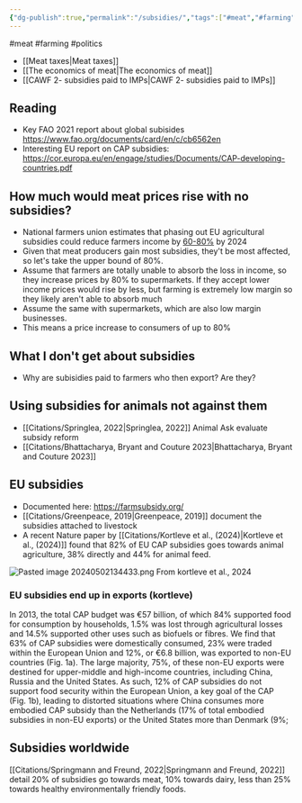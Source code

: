 ```yaml
---
{"dg-publish":true,"permalink":"/subsidies/","tags":["#meat","#farming","#politics"],"created":"2025-10-23T17:42:42.245+01:00","updated":"2025-10-23T18:06:08.626+01:00"}
---
```


#meat #farming #politics 

- [[Meat taxes\|Meat taxes]]
- [[The economics of meat\|The economics of meat]]
- [[CAWF 2- subsidies paid to IMPs\|CAWF 2- subsidies paid to IMPs]] 

## Reading
- Key FAO 2021 report about global subisides https://www.fao.org/documents/card/en/c/cb6562en
- Interesting EU report on CAP subsidies: https://cor.europa.eu/en/engage/studies/Documents/CAP-developing-countries.pdf

## How much would meat prices rise with no subsidies?
- National farmers union estimates that phasing out EU agricultural subsidies could reduce farmers income by [60-80%](https://www.foodnavigator.com/Article/2020/12/01/Agri-food-policy-reform-in-UK-and-EU-may-raise-prices-farmers-warn) by 2024 
- Given that meat producers gain most subsidies, they't be most affected, so let's take the upper bound of 80%.
- Assume that farmers are totally unable to absorb the loss in income, so they increase prices by 80% to supermarkets. If they accept lower income prices would rise by less, but farming is extremely low margin so they likely aren't able to absorb much
- Assume the same with supermarkets, which are also low margin businesses.
- This means a price increase to consumers of up to 80%
## What I don't get about subsidies
- Why are subisidies paid to farmers who then export? Are they?

## Using subsidies for animals not against them
- [[Citations/Springlea, 2022\|Springlea, 2022]] Animal Ask evaluate subsidy reform
- [[Citations/Bhattacharya, Bryant and Couture 2023\|Bhattacharya, Bryant and Couture 2023]]

## EU subsidies
- Documented here: https://farmsubsidy.org/
- [[Citations/Greenpeace, 2019\|Greenpeace, 2019]] document the subsidies attached to livestock
- A recent Nature paper by [[Citations/Kortleve et al., (2024)\|Kortleve et al., (2024)]] found that 82% of EU CAP subsidies goes towards animal agriculture, 38% directly and 44% for animal feed.

![Pasted image 20240502134433.png](/img/user/Pasted%20image%2020240502134433.png) 
From kortleve et al., 2024

### EU subsidies end up in exports (kortleve)
In 2013, the total CAP budget was €57 billion, of which 84% supported food for consumption by households, 1.5% was lost through agricultural losses and 14.5% supported other uses such as biofuels or fibres. We find that 63% of CAP subsidies were domestically consumed, 23% were traded within the European Union and 12%, or €6.8 billion, was exported to non-EU countries (Fig. 1a). The large majority, 75%, of these non-EU exports were destined for upper-middle and high-income
countries, including China, Russia and the United States. As such, 12% of CAP subsidies do not support food security within the European Union, a key goal of the CAP (Fig. 1b), leading to distorted situations where China consumes more embodied CAP subsidy than the Netherlands (17% of total embodied subsidies in non-EU exports) or the United States more than Denmark (9%;

## Subsidies worldwide
[[Citations/Springmann and Freund, 2022\|Springmann and Freund, 2022]] detail 20% of subsidies go towards meat, 10% towards dairy, less than 25% towards healthy environmentally friendly foods.